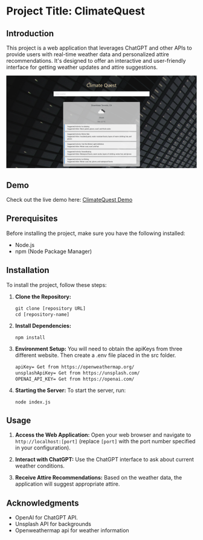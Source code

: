 # Project Title: ClimateQuest

## Introduction

This project is a web application that leverages ChatGPT and other APIs to provide users with real-time weather data and personalized attire recommendations. It's designed to offer an interactive and user-friendly interface for getting weather updates and attire suggestions.

![Screenshot of the Application](src/public/images/Screenshot.png)

## Demo
Check out the live demo here: [ClimateQuest Demo](https://climatequest.randy-huynh.com/search)


## Prerequisites

Before installing the project, make sure you have the following installed:
- Node.js
- npm (Node Package Manager)

## Installation

To install the project, follow these steps:

1. **Clone the Repository:**
   ```
   git clone [repository URL]
   cd [repository-name]
   ```

2. **Install Dependencies:**
   ```
   npm install
   ```
   
3. **Environment Setup:**
   You will need to obtain the apiKeys from three different website. Then create a .env file placed in the src folder.
	```
	apiKey= Get from https://openweathermap.org/
	unsplashApiKey= Get from https://unsplash.com/
	OPENAI_API_KEY= Get from https://openai.com/
	```
  
4. **Starting the Server:**
	To start the server, run:
   ```
   node index.js
   ```
 
 
## Usage
1. **Access the Web Application:**
Open your web browser and navigate to `http://localhost:[port]` (replace `[port]` with the port number specified in your configuration).

2. **Interact with ChatGPT:**
Use the ChatGPT interface to ask about current weather conditions.

3. **Receive Attire Recommendations:**
Based on the weather data, the application will suggest appropriate attire.

## Acknowledgments
- OpenAI for ChatGPT API.
- Unsplash API for backgrounds
- Openweathermap api for weather information
